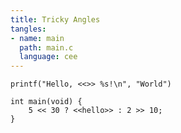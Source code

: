 ```yaml
---
title: Tricky Angles
tangles:
- name: main
  path: main.c
  language: cee
---
```


``` {#hello}
printf("Hello, <<>> %s!\n", "World")
```

``` {#main}
int main(void) {
    5 << 30 ? <<hello>> : 2 >> 10;
}
```
